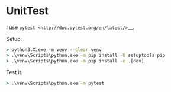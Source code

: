 # UnitTest

I use `pytest <http://doc.pytest.org/en/latest/>`__.

Setup.

```bat
> python3.X.exe -m venv --clear venv
> .\venv\Scripts\python.exe -m pip install -U setuptools pip
> .\venv\Scripts\python.exe -m pip install -e .[dev]
```

Test it.

```bat
> .\venv\Scripts\python.exe -m pytest
```
